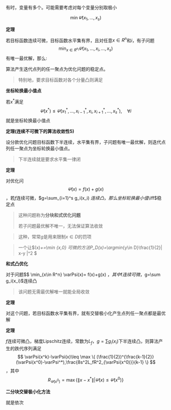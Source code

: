 有时，变量有多个。可能需要考虑对每个变量分别取极小

$$ \min \varPsi(x_1,\dots,x_s) $$

**定理**

若目标函数连续可微，目标函数水平集有界，且对任意$x\in R^n$和$i$，有子问题$$ \min_{x\in R^{n_i}} \varPsi(x_1,\dots,x_i,\dots,x_s) $$有唯一最优解，那么:

算法产生迭代点列的任一聚点为优化问题的稳定点。

> 特别地，要求目标函数对各个分量凸则满足

**坐标轮换最小值点**

若$x^*$满足$$ \varPsi(x^*)\leq \varPsi(x_1^*,\dots, x_{i-1}^*,x_i,x_{i+1}^*,\dots,x_s^*),\quad \forall i $$就是坐标轮换最小值点

**定理(连续不可微下的算法收敛性5)**

设分款优化问题目标函数下半连续，水平集有界，子问题有唯一最优解，则迭代点列任一聚点为坐标轮换最小值点。

> 下半连续就是要求水平集一律闭

**定理**

对优化问$$ \varPsi(x)=f(x)+g(x) $$，若$f$连续可微，$g=\sum_{i=1}^s g_i(x_i) $连续凸，那么坐标轮换最小值$\iff$稳定点

> 这种问题称为**分块和式优化问题**
>
> 若子问题最优解不唯一，无法保证算法收敛

> 这种，常常$g$是用来限制$x\in D$的罚项

> 一个让$(x)_+=\min \{x,0\} $可微的方法$P_D(x)=\argmin_{y\in D}\frac{1}{2}\| x-y \|^2 $

**和式凸优化**

对于问题$$ \min_{x\in R^n} \varPsi(x)= f(x)+g(x) $，其中$f$连续可微，$g=\sum g_i(x_i)$连续凸

> 该问题无需最优解唯一就能全局收敛

**定理**

对这个问题，若目标函数水平集有界，就有交替极小化产生点列任一聚点都是最优解

**定理**

$f$连续可微凸，梯度Lipschitz连续，常数为$L_f$，$g=\sum g_i(x_i)$下半连续凸，则算法产生的跌代序列满足$$ \varPsi(x^k)-\varPsi(x)\leq \max \{ (\frac{1}{2})^{\frac{k-1}{2}}(\varPsi(x^0)-\varPsi^*),\frac{8s^2L_fR^2_{\varPsi(x^0)}}{k-1} \} $$，其中$$ R_{\varPsi(x^0)}=\max \{ \|x-x^*\| | \varPsi(x)\leq \varPsi(x^0) \} $$

**二分块交替极小化方法**

就是依次

